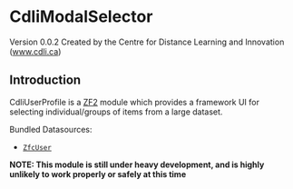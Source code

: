 CdliModalSelector
==================
Version 0.0.2 Created by the Centre for Distance Learning and Innovation (www.cdli.ca)

Introduction
------------

CdliUserProfile is a [ZF2](http://github.com/zendframework/zf) module which provides a framework UI for selecting individual/groups of items from a large dataset.

Bundled Datasources:

* [`ZfcUser`](https://github.com/ZF-Commons/ZfcUser)


**NOTE: This module is still under heavy development, and is highly unlikely to work properly or safely at this time**

